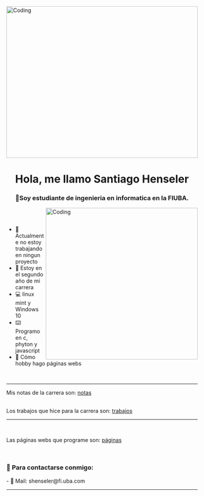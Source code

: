 <img align="center" alt="Coding" width="100%" height="400" src="https://media.giphy.com/media/eCqFYAVjjDksg/giphy.gif">

<h1 align="center">Hola, me llamo Santiago Henseler</h1>
<h3 align="center">📝Soy estudiante de ingenieria en informatica en la FIUBA.</h3>

<img align="right" alt="Coding" width="400" src="https://gotoclient.com/wp-content/uploads/2019/10/marketing-gif-2-1.gif">

<br />
<br />


- 💼 Actualmente no estoy trabajando en ningun proyecto
- 📝 Estoy en el segundo año de mi carrera
- 💻 linux mint y Windows 10
- ⌨️ Programo en c, phyton y javascript
- 🔌 Cómo hobby hago páginas webs 

<br/>
<hr/>

Mis notas de la carrera son: [notas](https://docs.google.com/spreadsheets/d/1bN4MPfwpkYLNvE_QgxWl0_l3uuxe1Knw/edit?usp=drivesdk&ouid=107057273326789953692&rtpof=true&sd=true)
<br/>
<br/>

Los trabajos que hice para la carrera son: [trabajos](https://github.com/stars/Santiago-Henseler/lists/fiuba)

<hr/>
<br/>

Las páginas webs que programe son: [páginas](https://github.com/stars/Santiago-Henseler/lists/paginas)

<br />
<h3 align="left">💬 Para contactarse conmigo:</h3>
- 📧 Mail: shenseler@fi.uba.com
<p align="left">
</p>
<hr />


